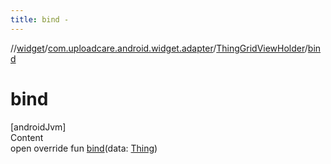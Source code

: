 ```yaml
---
title: bind -
---
```

//[widget](../../index.md)/[com.uploadcare.android.widget.adapter](../index.md)/[ThingGridViewHolder](index.md)/[bind](bind.md)



# bind  
[androidJvm]  
Content  
open override fun [bind](bind.md)(data: [Thing](../../com.uploadcare.android.widget.data/-thing/index.md))  



